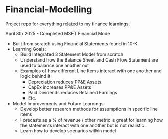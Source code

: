 # Financial-Modelling
Project repo for everything related to my finance learnings.

April 8th 2025 - Completed MSFT Financial Mode
* Built from scratch using Financial Statements found in 10-K
* Learning Goals:
  * Build Integrated 3 Statement Model from scratch
  * Understand how the Balance Sheet and Cash Flow Statement are used to balance one another out
  * Examples of how different Line Items interact with one another and logic behind it
    * Depreciation reduces PP&E Assets
    * CapEx increases PP&E Assets
    * Paid Dividends reduces Retained Earnings
    * Etc.
* Model Improvements and Future Learnings:
  * Develop better research methods for assumptions in specific line items
  * Forecasts as a % of revenue / other metric is great for learning how the statements interact with one another but is not realistic
  * Learn how to develop scenarios within model
